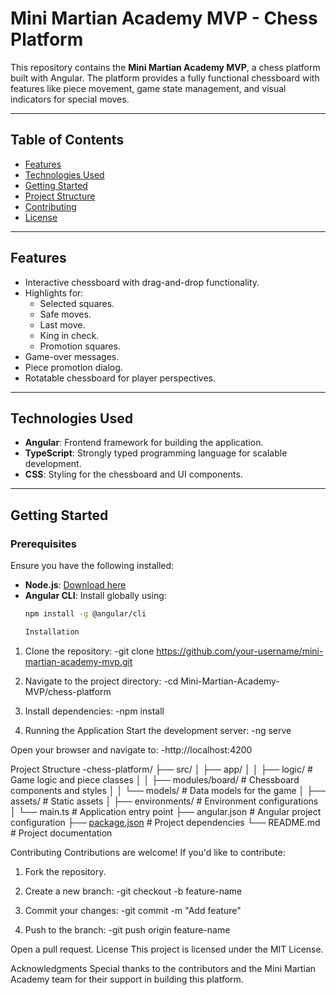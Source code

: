 
# Mini Martian Academy MVP - Chess Platform

This repository contains the **Mini Martian Academy MVP**, a chess platform built with Angular. The platform provides a fully functional chessboard with features like piece movement, game state management, and visual indicators for special moves.

---

## Table of Contents

- [Features](#features)
- [Technologies Used](#technologies-used)
- [Getting Started](#getting-started)
- [Project Structure](#project-structure)
- [Contributing](#contributing)
- [License](#license)

---

## Features

- Interactive chessboard with drag-and-drop functionality.
- Highlights for:
  - Selected squares.
  - Safe moves.
  - Last move.
  - King in check.
  - Promotion squares.
- Game-over messages.
- Piece promotion dialog.
- Rotatable chessboard for player perspectives.

---

## Technologies Used

- **Angular**: Frontend framework for building the application.
- **TypeScript**: Strongly typed programming language for scalable development.
- **CSS**: Styling for the chessboard and UI components.

---

## Getting Started

### Prerequisites

Ensure you have the following installed:

- **Node.js**: [Download here](https://nodejs.org/)
- **Angular CLI**: Install globally using:
  ```bash
  npm install -g @angular/cli

  Installation
1. Clone the repository:
-git clone https://github.com/your-username/mini-martian-academy-mvp.git

2. Navigate to the project directory:
-cd Mini-Martian-Academy-MVP/chess-platform

3. Install dependencies:
-npm install

4. Running the Application
Start the development server:
-ng serve

Open your browser and navigate to:
-http://localhost:4200

Project Structure
-chess-platform/
├── src/
│   ├── app/
│   │   ├── logic/          # Game logic and piece classes
│   │   ├── modules/board/  # Chessboard components and styles
│   │   └── models/         # Data models for the game
│   ├── assets/             # Static assets
│   ├── environments/       # Environment configurations
│   └── main.ts             # Application entry point
├── angular.json            # Angular project configuration
├── [package.json](http://_vscodecontentref_/0)            # Project dependencies
└── README.md               # Project documentation

Contributing
Contributions are welcome! If you'd like to contribute:

1. Fork the repository.
2. Create a new branch:
-git checkout -b feature-name

3. Commit your changes:
-git commit -m "Add feature"

4. Push to the branch:
-git push origin feature-name

Open a pull request.
License
This project is licensed under the MIT License.

Acknowledgments
Special thanks to the contributors and the Mini Martian Academy team for their support in building this platform.


